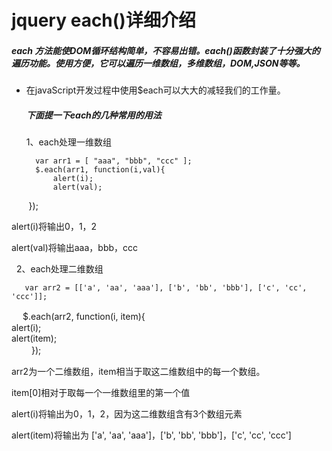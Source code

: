 # jquery each()详细介绍

##### each 方法能使DOM循环结构简单，不容易出错。each()函数封装了十分强大的遍历功能。使用方便，它可以遍历一维数组，多维数组，DOM,JSON等等。

* 在javaScript开发过程中使用$each可以大大的减轻我们的工作量。

  ##### 下面提一下each的几种常用的用法
  
   1、each处理一维数组
  
        var arr1 = [ "aaa", "bbb", "ccc" ];      
        $.each(arr1, function(i,val){      
            alert(i);   
            alert(val);
        }); 

   alert(i)将输出0，1，2

   alert(val)将输出aaa，bbb，ccc

  
   2、each处理二维数组
    
       var arr2 = [['a', 'aa', 'aaa'], ['b', 'bb', 'bbb'], ['c', 'cc', 'ccc']];      
　      $.each(arr2, function(i, item){      
           alert(i);   
           alert(item);      
　　     });  
  
   arr2为一个二维数组，item相当于取这二维数组中的每一个数组。

   item[0]相对于取每一个一维数组里的第一个值   

   alert(i)将输出为0，1，2，因为这二维数组含有3个数组元素

   alert(item)将输出为  ['a', 'aa', 'aaa']，['b', 'bb', 'bbb']，['c', 'cc', 'ccc']
